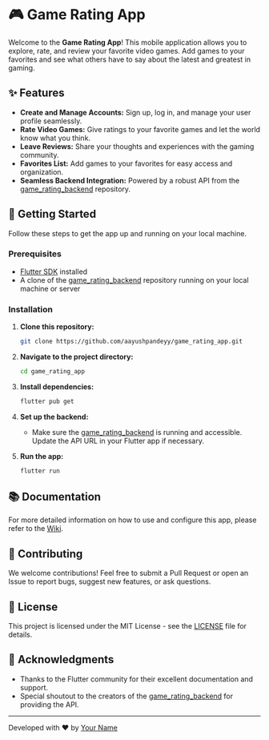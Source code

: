 # 🎮 Game Rating App

Welcome to the **Game Rating App**! This mobile application allows you to explore, rate, and review your favorite video games. Add games to your favorites and see what others have to say about the latest and greatest in gaming.

## ✨ Features

- **Create and Manage Accounts:** Sign up, log in, and manage your user profile seamlessly.
- **Rate Video Games:** Give ratings to your favorite games and let the world know what you think.
- **Leave Reviews:** Share your thoughts and experiences with the gaming community.
- **Favorites List:** Add games to your favorites for easy access and organization.
- **Seamless Backend Integration:** Powered by a robust API from the [game_rating_backend](https://github.com/aayushpandeyy/game_rating_backend) repository.

## 🚀 Getting Started

Follow these steps to get the app up and running on your local machine.

### Prerequisites

- [Flutter SDK](https://flutter.dev/docs/get-started/install) installed
- A clone of the [game_rating_backend](https://github.com/aayushpandeyy/game_rating_backend) repository running on your local machine or server

### Installation

1. **Clone this repository:**
   ```bash
   git clone https://github.com/aayushpandeyy/game_rating_app.git
   ```
2. **Navigate to the project directory:**

   ```bash
   cd game_rating_app
   ```

3. **Install dependencies:**

   ```bash
   flutter pub get
   ```

4. **Set up the backend:**

   - Make sure the [game_rating_backend](https://github.com/aayushpandeyy/game_rating_backend) is running and accessible. Update the API URL in your Flutter app if necessary.

5. **Run the app:**
   ```bash
   flutter run
   ```

## 📚 Documentation

For more detailed information on how to use and configure this app, please refer to the [Wiki](https://github.com/AayushPandeyy/game_rating_app_flutter/blob/master/wiki.md).

## 🤝 Contributing

We welcome contributions! Feel free to submit a Pull Request or open an Issue to report bugs, suggest new features, or ask questions.

## 📄 License

This project is licensed under the MIT License - see the [LICENSE](LICENSE) file for details.

## 🙏 Acknowledgments

- Thanks to the Flutter community for their excellent documentation and support.
- Special shoutout to the creators of the [game_rating_backend](https://github.com/aayushpandeyy/game_rating_backend) for providing the API.

---

Developed with ❤️ by [Your Name](https://github.com/aayushpandeyy)
